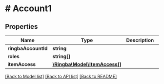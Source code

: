 # # Account1

## Properties

Name | Type | Description | Notes
------------ | ------------- | ------------- | -------------
**ringbaAccountId** | **string** |  |
**roles** | **string[]** |  |
**itemAccess** | [**\Ringba\Model\ItemAccess[]**](ItemAccess.md) |  |

[[Back to Model list]](../../README.md#models) [[Back to API list]](../../README.md#endpoints) [[Back to README]](../../README.md)
